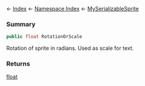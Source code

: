 ← [Index](Api-Index) ← [Namespace Index](Namespace-Index) ← [MySerializableSprite](VRage.Game.GUI.TextPanel.MySerializableSprite)

### Summary

```csharp
public float RotationOrScale
```

Rotation of sprite in radians. Used as scale for text.

### Returns

[float](https://docs.microsoft.com/en-us/dotnet/api/System.Single?view=netframework-4.6)

